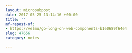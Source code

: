 ```yaml
---
layout: micropubpost
date: 2017-05-25 13:14:16 +00:00
title: ''
mf-repost-of:
- https://velmu/go-long-on-web-components-b1e0689f64e4
slug: 47656
category: notes

---
```

